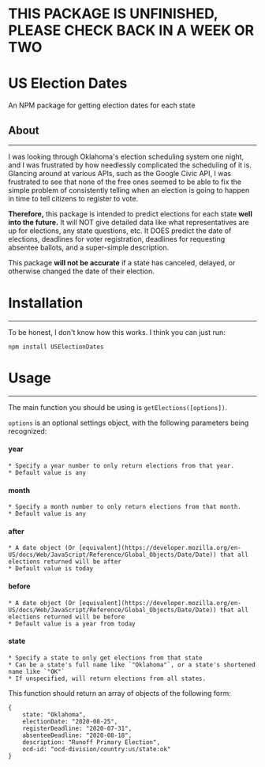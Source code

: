 # THIS PACKAGE IS UNFINISHED, PLEASE CHECK BACK IN A WEEK OR TWO

# US Election Dates
An NPM package for getting election dates for each state

## About
--------------
I was looking through Oklahoma's election scheduling system one night, and I was frustrated by how needlessly complicated the scheduling of it is. Glancing around at various APIs, such as the Google Civic API, I was frustrated to see that none of the free ones seemed to be able to fix the simple problem of consistently telling when an election is going to happen in time to tell citizens to register to vote.

**Therefore,** this package is intended to predict elections for each state **well into the future.** It will NOT give detailed data like what representatives are up for elections, any state questions, etc. It DOES predict the date of elections, deadlines for voter registration, deadlines for requesting absentee ballots, and a super-simple description.

This package **will not be accurate** if a state has canceled, delayed, or otherwise changed the date of their election.

# Installation
-----------
To be honest, I don't know how this works. I think you can just run:

`npm install USElectionDates`

# Usage
-------------
The main function you should be using is `getElections([options])`.

`options` is an optional settings object, with the following parameters being recognized:

#### year
	* Specify a year number to only return elections from that year.
	* Default value is any
#### month
	* Specify a month number to only return elections from that month.
	* Default value is any
#### after
	* A date object (Or [equivalent](https://developer.mozilla.org/en-US/docs/Web/JavaScript/Reference/Global_Objects/Date/Date)) that all elections returned will be after
	* Default value is today
#### before
	* A date object (Or [equivalent](https://developer.mozilla.org/en-US/docs/Web/JavaScript/Reference/Global_Objects/Date/Date)) that all elections returned will be before
	* Default value is a year from today
#### state
	* Specify a state to only get elections from that state
	* Can be a state's full name like `"Oklahoma"`, or a state's shortened name like `"OK"`
	* If unspecified, will return elections from all states.

This function should return an array of objects of the following form:
```
{
	state: "Oklahoma",
	electionDate: "2020-08-25",
	registerDeadline: "2020-07-31",
	absenteeDeadline: "2020-08-18",
	description: "Runoff Primary Election",
	ocd-id: "ocd-division/country:us/state:ok"
}
```